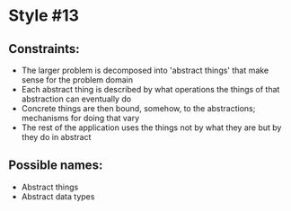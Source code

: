 # Style #13

## Constraints:

* The larger problem is decomposed into 'abstract things' that make sense for the problem domain
* Each abstract thing is described by what operations the things of that abstraction can eventually do
* Concrete things are then bound, somehow, to the abstractions; mechanisms for doing that vary
* The rest of the application uses the things not by what they are but by they do in abstract

## Possible names:

* Abstract things
* Abstract data types
